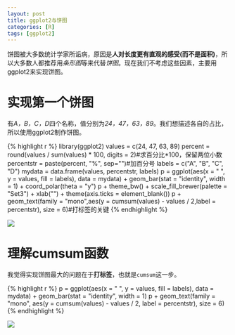 ```yaml
---
layout: post
title: ggplot2与饼图
categories: [R]
tags: [ggplot2]
---
```

饼图被大多数统计学家所诟病，原因是**人对长度更有直观的感受(而不是面积)**，所以大多数人都推荐用*条形图*等来代替*饼图*。现在我们不考虑这些因素，主要用ggplot2来实现饼图。

# 实现第一个饼图

有*A，B，C，D*四个名称，值分别为*24，47，63，89*。我们想描述各自的占比，所以使用ggplot2制作饼图。

{% highlight r %}
library(ggplot2)
values = c(24, 47, 63, 89)
percent = round(values / sum(values) * 100, digits = 2)#求百分比*100，保留两位小数
percentstr = paste(percent, "%", sep="")#加百分号
labels = c("A", "B", "C", "D")
mydata = data.frame(values, percentstr, labels)
p = ggplot(aes(x = " ", y = values, fill = labels), data = mydata) + geom_bar(stat = "identity", width = 1) + coord_polar(theta = "y")
p + theme_bw() + scale_fill_brewer(palette = "Set3") + xlab("") + theme(axis.ticks = element_blank())
p + geom_text(family = "mono",aes(y = cumsum(values) - values / 2,label = percentstr), size = 6)#打标签的关键
{% endhighlight %}

![](https://raw.githubusercontent.com/lixinyao/lixinyao.github.io/master/pictures/2014/piechart1.png)

# 理解cumsum函数

我觉得实现饼图最大的问题在于**打标签**，也就是`cumsum`这一步。

{% highlight r %}
p = ggplot(aes(x = " ", y = values, fill = labels), data = mydata) + geom_bar(stat = "identity", width = 1)
p + geom_text(family = "mono", aes(y = cumsum(values) - values / 2, label = percentstr), size = 6)
{% endhighlight %}

![](https://raw.githubusercontent.com/lixinyao/lixinyao.github.io/master/pictures/2014/piechart2.png)
